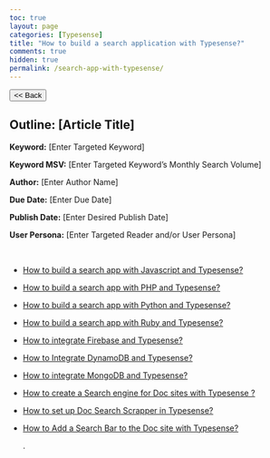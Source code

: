 ```yaml
---
toc: true
layout: page
categories: [Typesense]
title: "How to build a search application with Typesense?"
comments: true
hidden: true
permalink: /search-app-with-typesense/
---
```


<button class="back-button" onclick="window.history.back()"><< Back</button>

## Outline: [Article Title]

**Keyword:** [Enter Targeted Keyword]

**Keyword MSV:** [Enter Targeted Keyword’s Monthly Search Volume]

**Author:** [Enter Author Name]

**Due Date:** [Enter Due Date]

**Publish Date:** [Enter Desired Publish Date]

**User Persona:** [Enter Targeted Reader and/or User Persona]

<br>

<ul>
<li><p><a href="https://aviyelverse.github.io/Aviyel-Blogs-Review/search-app-with-typesense-javascript/">How to build a search app with Javascript and Typesense?</a><p>
<li><p><a href="https://aviyelverse.github.io/Aviyel-Blogs-Review/search-app-with-typesense-php/">How to build a search app with PHP and Typesense?</a><p>
<li><p><a href="https://aviyelverse.github.io/Aviyel-Blogs-Review/search-app-with-typesense-python/">How to build a search app with Python and Typesense?</a><p>
<li><p><a href="https://aviyelverse.github.io/Aviyel-Blogs-Review/search-app-with-typesense-ruby/">How to build a search app with Ruby and Typesense?</a><p>
<li><p><a href="https://aviyelverse.github.io/Aviyel-Blogs-Review/integrate-firebase-typesense/">How to integrate Firebase and Typesense?</a><p>
<li><p><a href="https://aviyelverse.github.io/Aviyel-Blogs-Review/integrate-dynamodb-typesense/">How to Integrate DynamoDB and Typesense?</a><p>
<li><p><a href="https://aviyelverse.github.io/Aviyel-Blogs-Review/integrate-mongodb-typesense/">How to integrate MongoDB and Typesense?</a><p>
<li><p><a href="https://aviyelverse.github.io/Aviyel-Blogs-Review/search-engine-with-typesense/">How to create a Search engine for Doc sites with Typesense ?</a><p>
<li><p><a href="https://aviyelverse.github.io/Aviyel-Blogs-Review/doc-search-scrapper-in-typesense/">How to set up Doc Search Scrapper in Typesense?</a><p>
<li><p><a href="https://aviyelverse.github.io/Aviyel-Blogs-Review/search-bar-in-doc-site-with-typesense/">How to Add a Search Bar to the Doc site with Typesense?</a><p>

.
